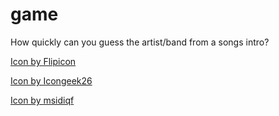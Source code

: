 # game
How quickly can you guess the artist/band from a songs intro? 


<a href="https://www.freepik.com/icons/cassette-tape-cartoon-variant">Icon by Flipicon</a>

<a href="https://www.freepik.com/icons/cassette-tape-cartoon-variant">Icon by Icongeek26</a>

<a href="https://www.freepik.com/icons/cassette-tape-cartoon-variant">Icon by msidiqf</a>

